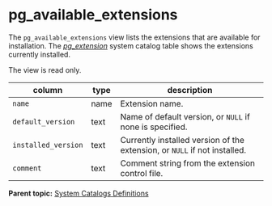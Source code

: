 # pg_available_extensions 

The `pg_available_extensions` view lists the extensions that are available for installation. The [*pg\_extension*](pg_extension.html) system catalog table shows the extensions currently installed.

The view is read only.

|column|type|description|
|------|----|-----------|
|`name`|name|Extension name.|
|`default_version`|text|Name of default version, or `NULL` if none is specified.|
|`installed_version`|text|Currently installed version of the extension, or `NULL` if not installed.|
|`comment`|text|Comment string from the extension control file.|

**Parent topic:** [System Catalogs Definitions](../system_catalogs/catalog_ref-html.html)

